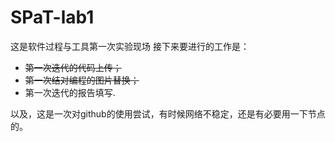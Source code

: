 # SPaT-lab1
这是软件过程与工具第一次实验现场 
接下来要进行的工作是：
- ~~第一次迭代的代码上传；~~
- ~~第一次结对编程的图片替换；~~
- 第一次迭代的报告填写.

以及，这是一次对github的使用尝试，有时候网络不稳定，还是有必要用一下节点的。
